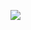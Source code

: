 
<a href="버튼을 눌렀을 때 이동할 링크" target="_blank"><img src="https://img.shields.io/badge/instagram-#E4405F?style=flat-square&logo=instagram&logoColor=white"/></a>
